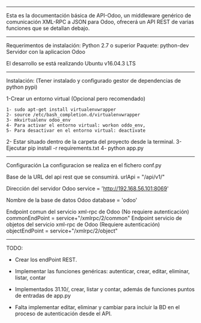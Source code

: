 
*****************************************************************************************
Esta es la documentación básica de API-Odoo, un middleware genérico de comunicación XML-RPC a JSON para Odoo, ofrecerá un API REST de varias funciones que se detallan debajo. 

*****************************************************************************************
Requerimentos de instalación:
 Python 2.7 o superior
 Paquete: python-dev
 Servidor con la aplicacion Odoo

El desarrollo se está realizando Ubuntu v16.04.3 LTS

*******************************************************************************************

Instalación: (Tener instalado y configurado gestor de dependencias de python pypi)

1-Crear un entorno virtual (Opcional pero recomendado)

	1- sudo apt-get install virtualenvwrapper
	2- source /etc/bash_completion.d/virtualenvwrapper
	3- mkvirtualenv odoo_env
    4- Para activar el entorno virtual: workon oddo_env, 
    5- Para desactivar en el entorno virtual: deactivate

2- Estar situado dentro de la carpeta del proyecto desde la terminal.
3- Ejecutar pip install -r requirements.txt
4- python app.py

*******************************************************************************************
Configuración
La configuracion se realiza en el fichero conf.py

Base de la URL del api rest que se consumirá.
    urlApi = "/api/v1/"

Dirección del servidor Odoo
    service = 'http://192.168.56.101:8069'

Nombre de la base de datos Odoo
    database = 'odoo'

Endpoint comun del servicio xml-rpc de Odoo (No requiere autenticación)
    commonEndPoint =  service+"/xmlrpc/2/common"
Endpoint servicio de objetos del servicio xml-rpc de Odoo (Requiere autenticación)
    objectEndPoint =  service+"/xmlrpc/2/object" 

*****************************************************************************************

TODO: 
 - Crear los endPoint REST.
 - Implementar las funciones genéricas: autenticar, crear, editar, eliminar, listar, contar

 - Implementados 31.10/, crear, listar y contar, además de funciones puntos de entradas de app.py
 - Falta implementar editar, eliminar y cambiar para incluir la BD en el proceso de autenticación desde el API.

